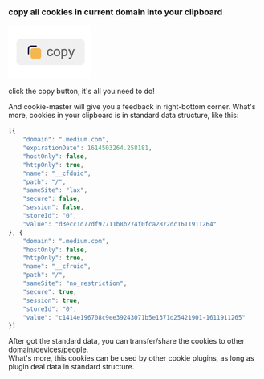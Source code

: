 ### copy all cookies in current domain into your clipboard

![](./img/copy.png)

click the copy button, it's all you need to do!

And cookie-master will give you a feedback in right-bottom corner.
What's more, cookies in your clipboard is in standard data structure, like this:
```js
[{
	"domain": ".medium.com",
	"expirationDate": 1614503264.258181,
	"hostOnly": false,
	"httpOnly": true,
	"name": "__cfduid",
	"path": "/",
	"sameSite": "lax",
	"secure": false,
	"session": false,
	"storeId": "0",
	"value": "d3ecc1d77df97711b8b274f0fca2872dc1611911264"
}, {
	"domain": ".medium.com",
	"hostOnly": false,
	"httpOnly": true,
	"name": "__cfruid",
	"path": "/",
	"sameSite": "no_restriction",
	"secure": true,
	"session": true,
	"storeId": "0",
	"value": "c1414e196708c9ee39243071b5e1371d25421901-1611911265"
}]
```
After got the standard data, you can transfer/share the cookies to other domain/devices/people.  
What's more, this cookies can be used by other cookie plugins, as long as plugin deal data in standard structure.